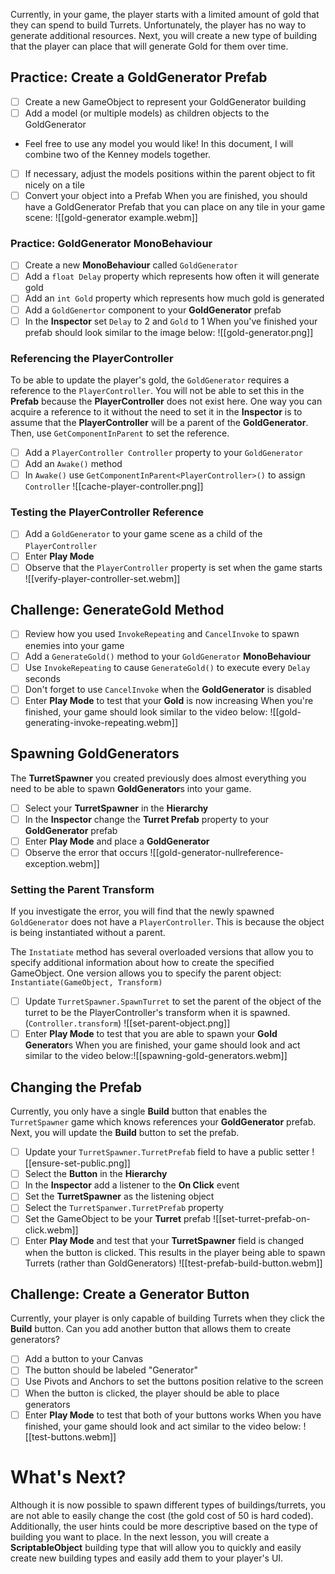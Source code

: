 Currently, in your game, the player starts with a limited amount of gold that they can spend to build Turrets. Unfortunately, the player has no way to generate additional resources. Next, you will create a new type of building that the player can place that will generate Gold for them over time.
## Practice: Create a GoldGenerator Prefab
- [ ] Create a new GameObject to represent your GoldGenerator building
- [ ] Add a model (or multiple models) as children objects to the GoldGenerator
* Feel free to use any model you would like! In this document, I will combine two of the Kenney models together.
- [ ] If necessary, adjust the models positions within the parent object to fit nicely on a tile
- [ ] Convert your object into a Prefab
When you are finished, you should have a GoldGenerator Prefab that you can place on any tile in your game scene:
![[gold-generator example.webm]]
### Practice: GoldGenerator MonoBehaviour
- [ ] Create a new **MonoBehaviour** called `GoldGenerator`
- [ ] Add a `float Delay` property which represents how often it will generate gold
- [ ] Add an `int Gold` property which represents how much gold is generated
- [ ] Add a `GoldGenertor` component to your **GoldGenerator** prefab
- [ ] In the **Inspector** set `Delay` to 2 and `Gold` to 1
When you've finished your prefab should look similar to the image below:
![[gold-generator.png]]

### Referencing the PlayerController
To be able to update the player's gold, the `GoldGenerator` requires a reference to the `PlayerController`. You will not be able to set this in the **Prefab** because the **PlayerController** does not exist here. One way you can acquire a reference to it without the need to set it in the **Inspector** is to assume that the **PlayerController** will be a parent of the **GoldGenerator**. Then, use `GetComponentInParent` to set the reference.
- [ ] Add a `PlayerController Controller` property to your `GoldGenerator`
- [ ] Add an `Awake()` method
- [ ] In `Awake()` use `GetComponentInParent<PlayerController>()` to assign `Controller`
![[cache-player-controller.png]]
### Testing the PlayerController Reference
- [ ] Add a `GoldGenerator` to your game scene as a child of the `PlayerController`
- [ ] Enter **Play Mode**
- [ ] Observe that the `PlayerController` property is set when the game starts
![[verify-player-controller-set.webm]]

## Challenge: GenerateGold Method
- [ ] Review how you used `InvokeRepeating` and `CancelInvoke` to spawn enemies into your game
- [ ] Add a `GenerateGold()` method to your `GoldGenerator` **MonoBehaviour**
- [ ] Use `InvokeRepeating` to cause `GenerateGold()` to execute every `Delay` seconds
- [ ] Don't forget to use `CancelInvoke` when the **GoldGenerator** is disabled
- [ ] Enter **Play Mode** to test that your **Gold** is now increasing
When you're finished, your game should look similar to the video below:
![[gold-generating-invoke-repeating.webm]]
## Spawning GoldGenerators
The **TurretSpawner** you created previously does almost everything you need to be able to spawn **GoldGenerator**s into your game.
- [ ] Select your **TurretSpawner** in the **Hierarchy**
- [ ] In the **Inspector** change the **Turret Prefab** property to your **GoldGenerator** prefab
- [ ] Enter **Play Mode** and place a **GoldGenerator**
- [ ] Observe the error that occurs
![[gold-generator-nullreference-exception.webm]]
### Setting the Parent Transform
If you investigate the error, you will find that the newly spawned `GoldGenerator` does not have a `PlayerController`. This is because the object is being instantiated without a parent.

The `Instatiate` method has several overloaded versions that allow you to specify additional information about how to create the specified GameObject. One version allows you to specify the parent object: `Instantiate(GameObject, Transform)`
- [ ] Update `TurretSpawner.SpawnTurret` to set the parent of the object of the turret to be the PlayerController's transform when it is spawned. (`Controller.transform`)
![[set-parent-object.png]]
- [ ] Enter **Play Mode** to test that you are able to spawn your **Gold Generator**s
When you are finished, your game should look and act similar to the video below:![[spawning-gold-generators.webm]]
## Changing the Prefab
Currently, you only have a single **Build** button that enables the `TurretSpawner` game which knows references your **GoldGenerator** prefab. Next, you will update the **Build** button to set the prefab.
- [ ] Update your `TurretSpawner.TurretPrefab` field to have a public setter
![[ensure-set-public.png]]
- [ ] Select the **Button** in the **Hierarchy**
- [ ] In the **Inspector** add a listener to the **On Click** event
- [ ] Set the **TurretSpawner** as the listening object
- [ ] Select  the `TurretSpanwer.TurretPrefab` property
- [ ] Set the GameObject to be your **Turret** prefab
![[set-turret-prefab-on-click.webm]]
- [ ] Enter **Play Mode** and test that your **TurretSpawner** field is changed when the button is clicked. This results in the player being able to spawn Turrets (rather than GoldGenerators)
![[test-prefab-build-button.webm]]
## Challenge: Create a Generator Button
Currently, your player is only capable of building Turrets when they click the **Build** button. Can you add another button that allows them to create generators?
- [ ] Add a button to your Canvas
- [ ] The button should be labeled "Generator"
- [ ] Use Pivots and Anchors to set the buttons position relative to the screen
- [ ] When the button is clicked, the player should be able to place generators
- [ ] Enter **Play Mode** to test that both of your buttons works
When you have finished, your game should look and act similar to the video below:
![[test-buttons.webm]]

# What's Next?
Although it is now possible to spawn different types of buildings/turrets, you are not able to easily change the cost (the gold cost of 50 is hard coded). Additionally, the user hints could be more descriptive based on the type of building you want to place. In the next lesson, you will create a **ScriptableObject**  building type that will allow you to quickly and easily create new building types and easily add them to your player's UI.